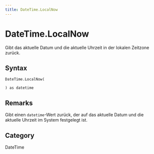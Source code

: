 ```yaml
---
title: DateTime.LocalNow
---
```


# DateTime.LocalNow


Gibt das aktuelle Datum und die aktuelle Uhrzeit in der lokalen Zeitzone zurück.


## Syntax

```powerquery
DateTime.LocalNow(

) as datetime
```


## Remarks

Gibt einen <code>datetime</code>-Wert zurück, der auf das aktuelle Datum und die aktuelle Uhrzeit im System festgelegt ist.



## Category
DateTime
